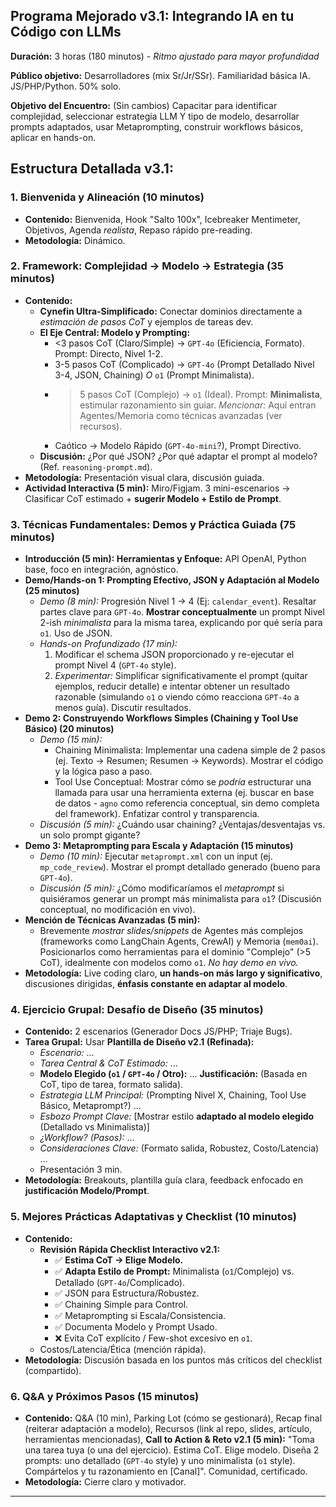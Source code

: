 ## Programa Mejorado v3.1: Integrando IA en tu Código con LLMs

**Duración:** 3 horas (180 minutos) - *Ritmo ajustado para mayor profundidad*

**Público objetivo:** Desarrolladores (mix Sr/Jr/SSr). Familiaridad básica IA. JS/PHP/Python. 50% solo.

**Objetivo del Encuentro:** (Sin cambios) Capacitar para identificar complejidad, seleccionar estrategia LLM Y tipo de modelo, desarrollar prompts adaptados, usar Metaprompting, construir workflows básicos, aplicar en hands-on.

## Estructura Detallada v3.1:

### 1. Bienvenida y Alineación (10 minutos)
   - **Contenido:** Bienvenida, Hook "Salto 100x", Icebreaker Mentimeter, Objetivos, Agenda *realista*, Repaso rápido pre-reading.
   - **Metodología:** Dinámico.

### 2. Framework: Complejidad -> Modelo -> Estrategia (35 minutos)
   - **Contenido:**
     - **Cynefin Ultra-Simplificado:** Conectar dominios directamente a *estimación de pasos CoT* y ejemplos de tareas dev.
     - **El Eje Central: Modelo y Prompting:**
       - <3 pasos CoT (Claro/Simple) -> `GPT-4o` (Eficiencia, Formato). Prompt: Directo, Nivel 1-2.
       - 3-5 pasos CoT (Complicado) -> `GPT-4o` (Prompt Detallado Nivel 3-4, JSON, Chaining) *O* `o1` (Prompt Minimalista).
       - >5 pasos CoT (Complejo) -> `o1` (Ideal). Prompt: **Minimalista**, estimular razonamiento sin guiar. *Mencionar:* Aquí entran Agentes/Memoria como técnicas avanzadas (ver recursos).
       - Caótico -> Modelo Rápido (`GPT-4o-mini`?), Prompt Directivo.
     - **Discusión:** ¿Por qué JSON? ¿Por qué adaptar el prompt al modelo? (Ref. `reasoning-prompt.md`).
   - **Metodología:** Presentación visual clara, discusión guiada.
   - **Actividad Interactiva (5 min):** Miro/Figjam. 3 mini-escenarios -> Clasificar CoT estimado + **sugerir Modelo + Estilo de Prompt**.

### 3. Técnicas Fundamentales: Demos y Práctica Guiada (75 minutos)
   - **Introducción (5 min): Herramientas y Enfoque:** API OpenAI, Python base, foco en integración, agnóstico.
   - **Demo/Hands-on 1: Prompting Efectivo, JSON y Adaptación al Modelo (25 minutos)**
     - *Demo (8 min):* Progresión Nivel 1 -> 4 (Ej: `calendar_event`). Resaltar partes clave para `GPT-4o`. **Mostrar conceptualmente** un prompt Nivel 2-ish *minimalista* para la misma tarea, explicando por qué sería para `o1`. Uso de JSON.
     - *Hands-on Profundizado (17 min):*
       1. Modificar el schema JSON proporcionado y re-ejecutar el prompt Nivel 4 (`GPT-4o` style).
       2. *Experimentar:* Simplificar significativamente el prompt (quitar ejemplos, reducir detalle) e intentar obtener un resultado razonable (simulando `o1` o viendo cómo reacciona `GPT-4o` a menos guía). Discutir resultados.
   - **Demo 2: Construyendo Workflows Simples (Chaining y Tool Use Básico) (20 minutos)**
     - *Demo (15 min):*
       - Chaining Minimalista: Implementar una cadena simple de 2 pasos (ej. Texto -> Resumen; Resumen -> Keywords). Mostrar el código y la lógica paso a paso.
       - Tool Use Conceptual: Mostrar cómo se *podría* estructurar una llamada para usar una herramienta externa (ej. buscar en base de datos - `agno` como referencia conceptual, sin demo completa del framework). Enfatizar control y transparencia.
     - *Discusión (5 min):* ¿Cuándo usar chaining? ¿Ventajas/desventajas vs. un solo prompt gigante?
   - **Demo 3: Metaprompting para Escala y Adaptación (15 minutos)**
     - *Demo (10 min):* Ejecutar `metaprompt.xml` con un input (ej. `mp_code_review`). Mostrar el prompt detallado generado (bueno para `GPT-4o`).
     - *Discusión (5 min):* ¿Cómo modificaríamos el *metaprompt* si quisiéramos generar un prompt más minimalista para `o1`? (Discusión conceptual, no modificación en vivo).
   - **Mención de Técnicas Avanzadas (5 min):**
     - Brevemente *mostrar slides/snippets* de Agentes más complejos (frameworks como LangChain Agents, CrewAI) y Memoria (`mem0ai`). Posicionarlos como herramientas para el dominio "Complejo" (>5 CoT), idealmente con modelos como `o1`. *No hay demo en vivo.*
   - **Metodología:** Live coding claro, **un hands-on más largo y significativo**, discusiones dirigidas, **énfasis constante en adaptar al modelo**.

### 4. Ejercicio Grupal: Desafío de Diseño (35 minutos)
   - **Contenido:** 2 escenarios (Generador Docs JS/PHP; Triaje Bugs).
   - **Tarea Grupal:** Usar **Plantilla de Diseño v2.1 (Refinada):**
     - *Escenario:* ...
     - *Tarea Central & CoT Estimado:* ...
     - **Modelo Elegido (`o1` / `GPT-4o` / Otro):** ... **Justificación:** (Basada en CoT, tipo de tarea, formato salida).
     - *Estrategia LLM Principal:* (Prompting Nivel X, Chaining, Tool Use Básico, Metaprompt?) ...
     - *Esbozo Prompt Clave:* [Mostrar estilo **adaptado al modelo elegido** (Detallado vs Minimalista)]
     - *¿Workflow? (Pasos):* ...
     - *Consideraciones Clave:* (Formato salida, Robustez, Costo/Latencia) ...
     - Presentación 3 min.
   - **Metodología:** Breakouts, plantilla guía clara, feedback enfocado en **justificación Modelo/Prompt**.

### 5. Mejores Prácticas Adaptativas y Checklist (10 minutos)
   - **Contenido:**
     - **Revisión Rápida Checklist Interactivo v2.1:**
       - ✅ **Estima CoT -> Elige Modelo.**
       - ✅ **Adapta Estilo de Prompt:** Minimalista (`o1`/Complejo) vs. Detallado (`GPT-4o`/Complicado).
       - ✅ JSON para Estructura/Robustez.
       - ✅ Chaining Simple para Control.
       - ✅ Metaprompting si Escala/Consistencia.
       - ✅ Documenta Modelo y Prompt Usado.
       - ❌ Evita CoT explícito / Few-shot excesivo en `o1`.
     - Costos/Latencia/Ética (mención rápida).
   - **Metodología:** Discusión basada en los puntos más críticos del checklist (compartido).

### 6. Q&A y Próximos Pasos (15 minutos)
   - **Contenido:** Q&A (10 min), Parking Lot (cómo se gestionará), Recap final (reiterar adaptación a modelo), Recursos (link al repo, slides, artículo, herramientas mencionadas), **Call to Action & Reto v2.1 (5 min):** "Toma una tarea tuya (o una del ejercicio). Estima CoT. Elige modelo. Diseña 2 prompts: uno detallado (`GPT-4o` style) y uno minimalista (`o1` style). Compártelos y tu razonamiento en [Canal]". Comunidad, certificado.
   - **Metodología:** Cierre claro y motivador.

---
